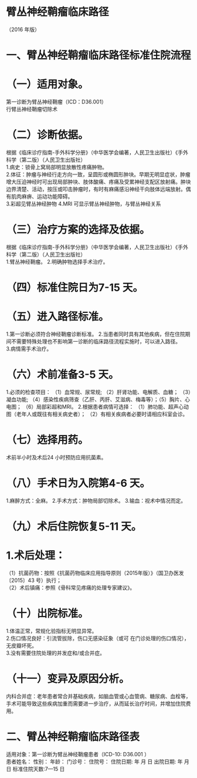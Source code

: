 # 臂丛神经鞘瘤临床路径  
（2016 年版）  
# 一、臂丛神经鞘瘤临床路径标准住院流程  
# （一）适用对象。  
第一诊断为臂丛神经鞘瘤（ICD：D36.001）  
行臂丛神经鞘瘤切除术  
# （二）诊断依据。  
根据《临床诊疗指南-手外科学分册》（中华医学会编著，人民卫生出版社）《手外科学（第二版）（人民卫生出版社）  
1.病史：锁骨上窝局部明显放散性疼痛肿物。  
2.体征：肿瘤与神经行走方向一致，呈圆形或椭圆形肿块。早期无明显症状，肿瘤增大压迫神经时可出现局部肿块、肢体酸痛、疼痛及受累神经支配区放射痛。肿块边界清楚、活动，按压或叩击肿瘤时，有时有麻痛感沿神经干向肢体远端放射。偶有肌肉麻痹、运动功能障碍。  
3.彩超见臂丛神经肿物 4.MRI 可显示臂丛神经肿物，与臂丛神经关系  
# （三）治疗方案的选择及依据。  
根据《临床诊疗指南-手外科学分册》（中华医学会编著，人民卫生出版社）《手外科学（第二版）（人民卫生出版社）  
1.臂丛神经鞘瘤。 2.明确肿物选择手术治疗。  
# （四）标准住院日为7-15 天。  
# （五）进入路径标准。  
1.第一诊断必须符合神经鞘瘤诊断标准。 2.当患者同时具有其他疾病，但在住院期间不需要特殊处理也不影响第一诊断的临床路径流程实施时，可以进入路径。  
3.病情需手术治疗。  
# （六）术前准备3-5 天。  
1.必须的检查项目： （1）血常规、尿常规; （2）肝肾功能、电解质、血糖； （3）凝血功能; （4）感染性疾病筛查（乙肝、丙肝、艾滋病、梅毒等）；（5）胸片、心电图； （6）局部彩超和MRI。 2.根据患者病情可选择： （1）肺功能、超声心动图（老年人或既往有相关病史者）； （2）有相关疾病者必要时请相应科室会诊。  
# （七）选择用药。  
术前半小时及术后24 小时预防应用抗菌素。  
# （八）手术日为入院第4-6 天。  
1.麻醉方式：全麻。   2.手术方式：肿物局部切除术。 3.输血：视术中情况而定。  
# （九）术后住院恢复5-11 天。  
# 1.术后处理：  
（1）抗菌药物：按照《抗菌药物临床应用指导原则（2015年版）》（国卫办医发〔2015〕43 号）执行；  
（2）术后镇痛：参照《骨科常见疼痛的处理专家建议》。  
# （十）出院标准。  
1.体温正常，常规化验指标无明显异常。  
2.伤口情况良好：引流管拔除，伤口无感染征象（或可 在门诊处理的伤口情况），无皮瓣坏死。  
3.没有需要住院处理的并发症和/或合并症。  
# （十一）变异及原因分析。  
内科合并症：老年患者常合并基础疾病，如脑血管或心血管病、糖尿病、血栓等，手术可能导致这些疾病加重而需要进一步治疗，从而延长治疗时间，并增加住院费用。  
# 二、臂丛神经鞘瘤临床路径表  
适用对象：第一诊断为臂丛神经鞘瘤患者（ICD-10: D36.001  ）  
患者姓名：         性别：      年龄：        门诊号：         住院号：          住院日期:     年  月  日    出院日期:    年  月  日     标准住院天数:7—15 日  
